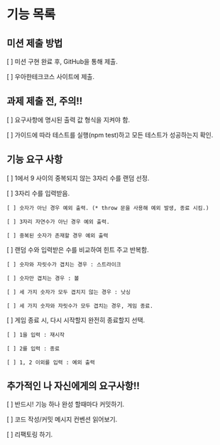 # 기능 목록

## 미션 제출 방법
[ ] 미션 구현 완료 후, GitHub을 통해 제출.

[ ] 우아한테크코스 사이트에 제출.

## 과제 제출 전, 주의!!
[ ] 요구사항에 명시된 출력 값 형식을 지켜야 함.

[ ] 가이드에 따라 테스트를 실행(npm test)하고 모든 테스트가 성공하는지 확인.

## 기능 요구 사항
[ ] 1에서 9 사이의 중복되지 않는 3자리 수를 랜덤 선정.

[ ] 3자리 수를 입력받음.

    [ ] 숫자가 아닌 경우 예외 출력. (* throw 문을 사용해 예외 발생, 종료 시킴.)
    
    [ ] 3자리 자연수가 아닌 경우 예외 출력.
    
    [ ] 중복된 숫자가 존재할 경우 예외 출력
    
[ ] 랜덤 수와 입력받은 수를 비교하여 힌트 주고 반복함.

    [ ] 숫자와 자릿수가 겹치는 경우 : 스트라이크
    
    [ ] 숫자만 겹치는 경우 : 볼
    
    [ ] 세 가지 숫자가 모두 겹치지 않는 경우 : 낫싱
    
    [ ] 세 가지 숫자와 자릿수가 모두 겹치는 경우, 게임 종료.
    
[ ] 게임 종료 시, 다시 시작할지 완전히 종료할지 선택.

    [ ] 1을 입력 : 재시작
    
    [ ] 2를 입력 : 종료
    
    [ ] 1, 2 이외를 입력 : 예외 출력

## 추가적인 나 자신에게의 요구사항!!
[ ] 반드시! 기능 하나 완성 할때마다 커밋하기.

[ ] 코드 작성/커밋 메시지 컨벤션 읽어보기.

[ ] 리팩토링 하기.
